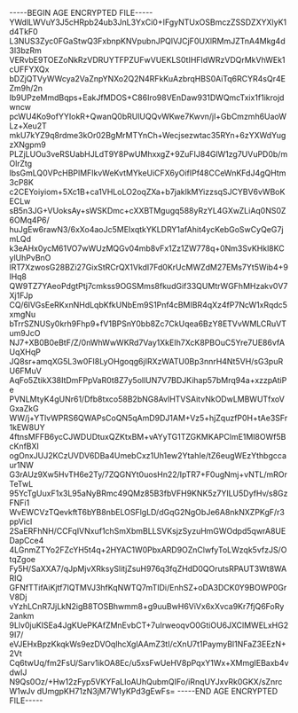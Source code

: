 -----BEGIN AGE ENCRYPTED FILE-----
YWdlLWVuY3J5cHRpb24ub3JnL3YxCi0+IFgyNTUxOSBmczZSSDZXYXlyK1d4TkF0
L3NUS3Zyc0FGaStwQ3FxbnpKNVpubnJPQlVJCjF0UXlRMmJZTnA4Mkg4d3l3bzRm
VERvbE9TOEZoNkRzVDRUYTFPZUFwVUEKLS0tIHFIdWRzVDQrMkVhWEk1cUFFYXQx
bDZjQTVyWWcya2VaZnpYNXo2Q2N4RFkKuAzbrqHBS0AiTq6RCYR4sQr4EZm9h/2n
Ib9UPzeMmdBqps+EakJfMDOS+C86Iro98VEnDaw931DWQmcTxix1f1ikrojdwncw
pcWU4Ko9ofYYIokR+QwanQ0bRUlUQQvWKwe7Kwvn/jl+GbCmzmh6UaoWLz+Xeu2T
mkU7kYZ9q8rdme3kOr02BgMrMTYnCh+Wecjsezwtac35RYn+6zYXWdYugzXNgpm9
PLZjLUOu3veRSUabHJLdT9Y8PwUMhxxgZ+9ZuFIJ84GlW1zg7UVuPD0b/mOlrZtg
lbsGmLQ0VPcHBPlMFIkvWeKvtMYkeUiCFX6yOifIPf48CCeWnKFdJ4gQHtm3cP8K
c2CEYoiyiom+5Xc1B+ca1VHLoLO2oqZXa+b7jaklkMYizzsqSJCYBV6vWBoKECLw
sB5n3JG+VUoksAy+sWSKDmc+cXXBTMgugq588yRzYL4GXwZLiAq0NS0Z6OMq4P6/
huJgEw6rawN3/6xXo4aoJc5MEIxqtkYKLDRY1afAhit4ycKebGoSwCyQeG7jmLQd
k3eAHx0ycM61VO7wWUzMQGv04mb8vFx1Zz1ZW778q+0Nm3SvKHkl8KCylUhPvBnO
lRT7XzwosG28BZi27GixStRCrQX1VkdI7Fd0KrUcMWZdM27EMs7Yt5Wib4+9lHq8
QW9TZ7YAeoPdgtPtj7cmkss9OGSMms8fkudGif33QUMtrWGFhMHzakv0V7Xj1FJp
CQ/6lVGsEeRKxnNHdLqbKfkUNbEm9S1Pnf4cBMIBR4qXz4fP7NcW1xRqdc5xmgNu
bTrrSZNUSy0krh9Fhp9+fV1BPSnY0bb8Zc7CkUqea6BzY8ETVvWMLCRuVTum9JcO
NJ7+XB0B0eBtF/Z/0nWhWwWKRd7Vay1XkEIh7XcK8PBOuC5Yre7UE86vfAUqXHqP
JQ8sr+amqXG5L3w0FI8LyOHgoqg6jIRXzWATU0Bp3nnrH4Nt5VH/sG3puRU6FMuV
AqFo5ZtikX38ItDmFPpVaR0t8Z7y5ollUN7V7BDJKihap57bMrq94a+xzzpAtiPe
PVNLMtyK4gUNr61/Dfb8txco58B2bNG8AvlHTVSAitvNkODwLMBWUTfxoVGxaZkG
WW/j+YTlvWPRS6QWAPsCoQN5qAmD9DJ1AM+Vz5+hjZquzfP0H+tAe3SFr1kEW8UY
4ftnsMFFB6ycCJWDUDtuxQZKtxBM+vAYyTG1TZGKMKAPClmE1Ml8OWf5BcKnfBXI
ogOnxJUJ2KCzUVDV6DBa4UmebCxz1Uh1ew2YtahIe/tZ6eugWEzYthbgccaur1NW
G3rAUz9Xw5HvTH6e2Ty/7ZQGNYt0uosHn22/IpTR7+F0ugNmj+vNTL/mROrTeTwL
95YcTgUuxF1x3L95aNyBRmc49QMz85B3fbVFH9KNK5z7YILU5DyfHv/s8GzFNFi1
WvEWCVzTQevkftT6bYB8nbELOSFlgLD/dGqG2NgObJe6A8nkNXZPKgF/r3ppVicI
2SaERFhNH/CCFqIVNxuf1chSmXbmBLLSVKsjzSyzuHmGWOdpd5qwrA8UEDapCce4
4LGnmZTYo2FZcYH5t4q+2HYAC1W0PbxARD9OZnClwfyToLWzqk5vfzJS/OtqZgoe
Fy5H/SaXXA7/qJpMjvXRksySlitjZsuH976q3fqZHdD0QOrutsRPAUT3Wt8WARIQ
GFNfTTifAiKjtf7IQTMVJ3hfKqNWTQ7mTIDi/EnhSZ+oDA3DCK0Y9BOWP0GrV8Dj
vYzhLCnR7JjLkN2igB8TOSBhwmm8+g9uuBwH6ViVx6xXvca9Kr7fjQ6FoRy2ankm
9Llv0juKISEa4JgKUePKAfZMnEvbCT+7uIrweoqvO0GtiOU6JXClMWELxHG29I7/
eVJEHxBpzKkqkWs9ezDVOqlhcXglAAmZ3tI/cXnU7t1PaymyBl1NFaZ3EEzN+2Vt
Cq6twUq/fm2FsU/Sarv1ikOA8Ec/u5xsFwUeHV8pPqxY1Wx+XMmgIEBaxb4vdwIJ
N9Qs0Oz/+Hw12zFyp5VKYFaLIoAUhQubmQIFo/iRnqUYJxvRk0GKX/sZnrcW1wJv
dUmgpKH71zN3jM7W1yKPd3gEwFs=
-----END AGE ENCRYPTED FILE-----
